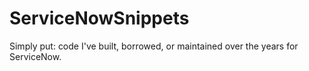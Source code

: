 # ServiceNowSnippets
Simply put: code I've built, borrowed, or maintained over the years for ServiceNow. 
